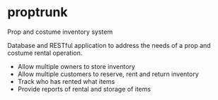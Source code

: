 # proptrunk
Prop and costume inventory system

Database and RESTful application to address the needs of a prop and costume rental operation.  

* Allow multiple owners to store inventory
* Allow multiple customers to reserve, rent and return inventory
* Track who has rented what items
* Provide reports of rental and storage of items
